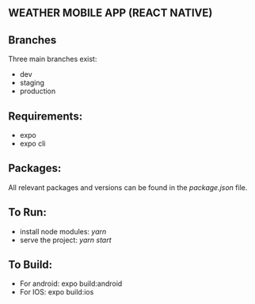 WEATHER MOBILE APP (REACT NATIVE)
------------------------------------

Branches
--------
Three main branches exist:
- dev
- staging
- production

Requirements:
-------------
- expo 
- expo cli

Packages:
---------
All relevant packages and versions can be found in the *package.json* file.

To Run:
-------
- install node modules: *yarn*
- serve the project: *yarn start*

To Build:
---------

- For android: expo build:android
- For IOS: expo build:ios

